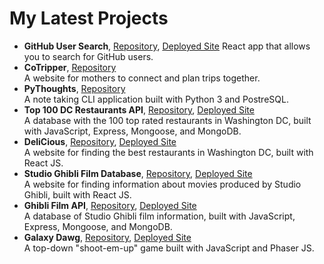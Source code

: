 # My Latest Projects
- **GitHub User Search**, [Repository](https://github.com/TylerEikenberg/GitHub-User-Search), [Deployed Site](https://github-users-te.netlify.com/)
  React app that allows you to search for GitHub users.
- **CoTripper**, [Repository](https://github.com/CotripperPlatform/CoTrip)  
  A website for mothers to connect and plan trips together.
- **PyThoughts**, [Repository](https://github.com/TylerEikenberg/Python-Note-App)  
  A note taking CLI application built with Python 3 and PostreSQL.  
- **Top 100 DC Restaurants API**, [Repository](https://github.com/TylerEikenberg/Yelp-DC-Database), [Deployed Site](https://dc-100-restaurants-db.herokuapp.com/restaurants)  
  A database with the 100 top rated restaurants in Washington DC, built with JavaScript, Express, Mongoose, and MongoDB.
- **DeliCious**, [Repository](https://github.com/tully4school/Project8FE), [Deployed Site](https://wizardly-bartik-6c114a.netlify.com/)  
  A website for finding the best restaurants in Washington DC, built with React JS. 
- **Studio Ghibli Film Database**, [Repository](https://github.com/TylerEikenberg/Ghibli-FrontEnd), [Deployed Site](https://dazzling-meninsky-24845a.netlify.com/)  
  A website for finding information about movies produced by Studio Ghibli, built with React JS.
- **Ghibli Film API**, [Repository](https://github.com/TylerEikenberg/Studio-Ghibli-Film-API), [Deployed Site](https://ghibli-api-tse.herokuapp.com/)  
  A database of Studio Ghibli film information, built with JavaScript, Express, Mongoose, and MongoDB.
- **Galaxy Dawg**, [Repository](https://github.com/TylerEikenberg/Galaxy-Dawg), [Deployed Site](https://tylereikenberg.github.io/Galaxy-Dawg/)  
  A top-down "shoot-em-up" game built with JavaScript and Phaser JS.
